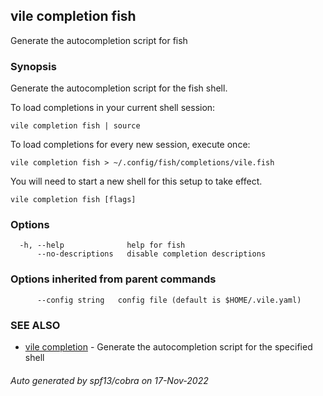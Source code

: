 ## vile completion fish

Generate the autocompletion script for fish

### Synopsis

Generate the autocompletion script for the fish shell.

To load completions in your current shell session:

	vile completion fish | source

To load completions for every new session, execute once:

	vile completion fish > ~/.config/fish/completions/vile.fish

You will need to start a new shell for this setup to take effect.


```
vile completion fish [flags]
```

### Options

```
  -h, --help              help for fish
      --no-descriptions   disable completion descriptions
```

### Options inherited from parent commands

```
      --config string   config file (default is $HOME/.vile.yaml)
```

### SEE ALSO

* [vile completion](vile_completion.md)	 - Generate the autocompletion script for the specified shell

###### Auto generated by spf13/cobra on 17-Nov-2022
